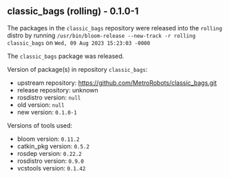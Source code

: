 ## classic_bags (rolling) - 0.1.0-1

The packages in the `classic_bags` repository were released into the `rolling` distro by running `/usr/bin/bloom-release --new-track -r rolling classic_bags` on `Wed, 09 Aug 2023 15:23:03 -0000`

The `classic_bags` package was released.

Version of package(s) in repository `classic_bags`:

- upstream repository: https://github.com/MetroRobots/classic_bags.git
- release repository: unknown
- rosdistro version: `null`
- old version: `null`
- new version: `0.1.0-1`

Versions of tools used:

- bloom version: `0.11.2`
- catkin_pkg version: `0.5.2`
- rosdep version: `0.22.2`
- rosdistro version: `0.9.0`
- vcstools version: `0.1.42`


